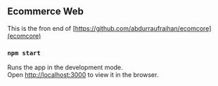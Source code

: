 ## Ecommerce Web

This is the fron end of [https://github.com/abdurraufraihan/ecomcore](ecomcore)

### `npm start`

Runs the app in the development mode.<br />
Open [http://localhost:3000](http://localhost:3000) to view it in the browser.
